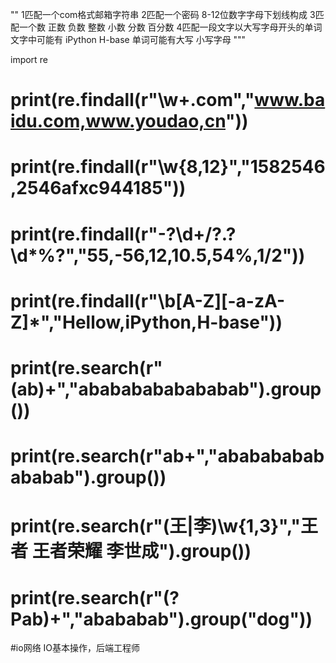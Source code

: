 ""
1匹配一个com格式邮箱字符串
2匹配一个密码 8-12位数字字母下划线构成
3匹配一个数 正数 负数 整数 小数 分数 百分数
4匹配一段文字以大写字母开头的单词  文字中可能有 iPython H-base 单词可能有大写 小写字母
"""

import re
# print(re.findall(r"\w+\.com","www.baidu.com,www.youdao,cn"))
# print(re.findall(r"\w{8,12}","1582546,2546afxc944185"))
# print(re.findall(r"-?\d+/?\.?\d*%?","55,-56,12,10.5,54%,1/2"))
# print(re.findall(r"\b[A-Z][-a-zA-Z]*","Hellow,iPython,H-base"))
# print(re.search(r"(ab)+","abababababababab").group())
# print(re.search(r"ab+","abababababababab").group())
# print(re.search(r"(王|李)\w{1,3}","王者 王者荣耀 李世成").group())
# print(re.search(r"(?P<dog>ab)+","abababab").group("dog"))

#io网络
 IO基本操作，后端工程师


